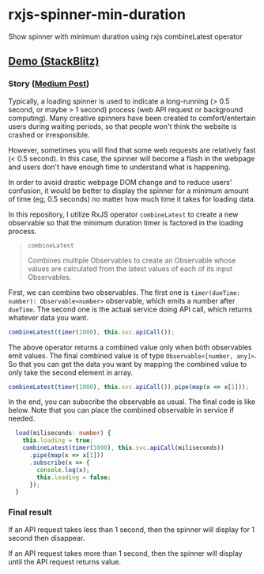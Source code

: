 # rxjs-spinner-min-duration

Show spinner with minimum duration using rxjs combineLatest operator

## [Demo (StackBlitz)](https://stackblitz.com/github/changhuixu/rxjs-spinner-min-duration)

### Story ([Medium Post](https://codeburst.io/rxjs-show-spinner-for-a-minimum-amount-of-time-807ac6b23227))

Typically, a loading spinner is used to indicate a long-running (> 0.5 second, or maybe > 1 second) process (web API request or background computing). Many creative spinners have been created to comfort/entertain users during waiting periods, so that people won't think the website is crashed or irresponsible.

However, sometimes you will find that some web requests are relatively fast (< 0.5 second). In this case, the spinner will become a flash in the webpage and users don't have enough time to understand what is happening.

In order to avoid drastic webpage DOM change and to reduce users' confusion, it would be better to display the spinner for a minimum amount of time (eg, 0.5 seconds) no matter how much time it takes for loading data.

In this repository, I utilize RxJS operator `combineLatest` to create a new observable so that the minimum duration timer is factored in the loading process.

> `combineLatest`
>
> Combines multiple Observables to create an Observable whose values are calculated from the latest values of each of its input Observables.

First, we can combine two observables. The first one is `timer(dueTime: number): Observable<number>` observable, which emits a number after `dueTime`. The second one is the actual service doing API call, which returns whatever data you want.

```typescript
combineLatest(timer(1000), this.svc.apiCall());
```

The above operator returns a combined value only when both observables emit values. The final combined value is of type `Observable<[number, any]>`. So that you can get the data you want by mapping the combined value to only take the second element in array.

```typescript
combineLatest(timer(1000), this.svc.apiCall()).pipe(map(x => x[1]));
```

In the end, you can subscribe the observable as usual. The final code is like below. Note that you can place the combined observable in service if needed.

```typescript
  load(miliseconds: number) {
    this.loading = true;
    combineLatest(timer(1000), this.svc.apiCall(miliseconds))
      .pipe(map(x => x[1]))
      .subscribe(x => {
        console.log(x);
        this.loading = false;
      });
  }
```

### Final result

If an API request takes less than 1 second, then the spinner will display for 1 second then disappear.

If an API request takes more than 1 second, then the spinner will display until the API request returns value.

